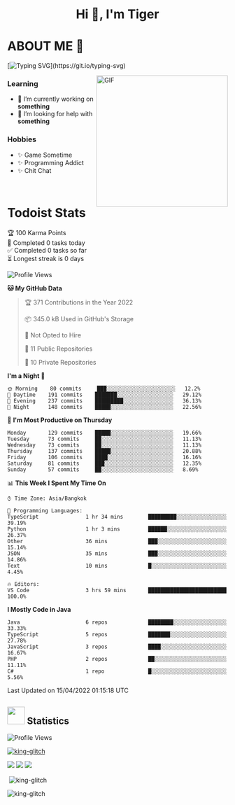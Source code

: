 <h1 align="center">Hi 👋, I'm Tiger</h1>




# ABOUT ME 💬

[![Typing SVG](https://readme-typing-svg.herokuapp.com?color=22F771&vCenter=true&lines=A+perssionate+developer+from+nowhere.)](https://git.io/typing-svg)

<img hight="200px" width="300px" alt="GIF" align="right" src="https://media.giphy.com/media/LmNwrBhejkK9EFP504/giphy.gif">

### Learning
- 🔭 I’m currently working on **something**
- 🤝 I’m looking for help with **something**

### Hobbies
- ✨ Game Sometime
- ✨ Programming Addict
- ✨ Chit Chat

</br>


# Todoist Stats

<!-- TODO-IST:START -->
🏆  100 Karma Points           
🌸  Completed 0 tasks today           
✅  Completed 0 tasks so far           
⏳  Longest streak is 0 days
<!-- TODO-IST:END -->

<!--START_SECTION:waka-->
![Profile Views](http://img.shields.io/badge/Profile%20Views-2-blue)

**🐱 My GitHub Data** 

> 🏆 371 Contributions in the Year 2022
 > 
> 📦 345.0 kB Used in GitHub's Storage 
 > 
> 🚫 Not Opted to Hire
 > 
> 📜 11 Public Repositories 
 > 
> 🔑 10 Private Repositories  
 > 
**I'm a Night 🦉** 

```text
🌞 Morning    80 commits     ███░░░░░░░░░░░░░░░░░░░░░░   12.2% 
🌆 Daytime    191 commits    ███████░░░░░░░░░░░░░░░░░░   29.12% 
🌃 Evening    237 commits    █████████░░░░░░░░░░░░░░░░   36.13% 
🌙 Night      148 commits    █████░░░░░░░░░░░░░░░░░░░░   22.56%

```
📅 **I'm Most Productive on Thursday** 

```text
Monday       129 commits    █████░░░░░░░░░░░░░░░░░░░░   19.66% 
Tuesday      73 commits     ██░░░░░░░░░░░░░░░░░░░░░░░   11.13% 
Wednesday    73 commits     ██░░░░░░░░░░░░░░░░░░░░░░░   11.13% 
Thursday     137 commits    █████░░░░░░░░░░░░░░░░░░░░   20.88% 
Friday       106 commits    ████░░░░░░░░░░░░░░░░░░░░░   16.16% 
Saturday     81 commits     ███░░░░░░░░░░░░░░░░░░░░░░   12.35% 
Sunday       57 commits     ██░░░░░░░░░░░░░░░░░░░░░░░   8.69%

```


📊 **This Week I Spent My Time On** 

```text
⌚︎ Time Zone: Asia/Bangkok

💬 Programming Languages: 
TypeScript               1 hr 34 mins        █████████░░░░░░░░░░░░░░░░   39.19% 
Python                   1 hr 3 mins         ██████░░░░░░░░░░░░░░░░░░░   26.37% 
Other                    36 mins             ███░░░░░░░░░░░░░░░░░░░░░░   15.14% 
JSON                     35 mins             ███░░░░░░░░░░░░░░░░░░░░░░   14.86% 
Text                     10 mins             █░░░░░░░░░░░░░░░░░░░░░░░░   4.45%

🔥 Editors: 
VS Code                  3 hrs 59 mins       █████████████████████████   100.0%

```

**I Mostly Code in Java** 

```text
Java                     6 repos             ████████░░░░░░░░░░░░░░░░░   33.33% 
TypeScript               5 repos             ███████░░░░░░░░░░░░░░░░░░   27.78% 
JavaScript               3 repos             ████░░░░░░░░░░░░░░░░░░░░░   16.67% 
PHP                      2 repos             ██░░░░░░░░░░░░░░░░░░░░░░░   11.11% 
C#                       1 repo              █░░░░░░░░░░░░░░░░░░░░░░░░   5.56%

```



 Last Updated on 15/04/2022 01:15:18 UTC
<!--END_SECTION:waka-->

## <img height="40" src="https://raw.githubusercontent.com/innng/innng/master/assets/kyubey.gif"/> Statistics

![Profile Views](https://komarev.com/ghpvc/?username=king-glitch)  

<p align="left"> 
 <a href="https://github.com/ryo-ma/github-profile-trophy">
  <img src="https://github-profile-trophy.vercel.app/?username=king-glitch&theme=dracula" alt="king-glitch" />
 </a> </p>

![](https://github-profile-summary-cards.vercel.app/api/cards/profile-details?username=king-glitch&theme=dracula)
![](https://github-profile-summary-cards.vercel.app/api/cards/stats?username=king-glitch&theme=dracula) 
![](https://github-profile-summary-cards.vercel.app/api/cards/productive-time?username=king-glitch&theme=dracula)


<p>&nbsp;<img align="center" src="https://github-readme-stats.vercel.app/api?username=king-glitch&theme=dracula" alt="king-glitch" /></p>

<p><img align="center" src="https://github-readme-streak-stats.herokuapp.com/?user=king-glitch&theme=dracula" alt="king-glitch" /></p>
